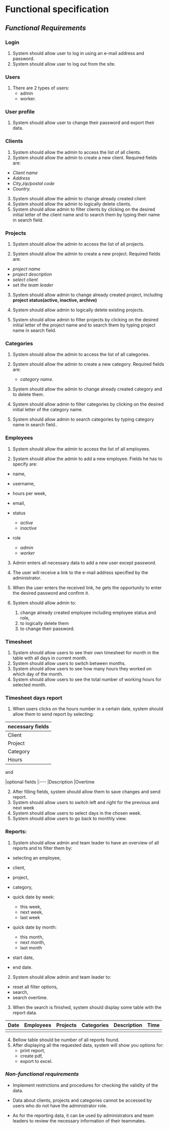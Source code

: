 # Functional specification

## *Functional Requirements*

### Login
1. System should allow user to log in using an e-mail address and password.
2. System should allow user to log out from the site.

### Users
1. There are 2 types of users:
   - admin
   - worker.

### User profile
1. System should allow user to change their password and export their data.


### Clients

1. System should allow the admin to access the list of all clients.
2. System should allow the admin to create a new client. Required fields are:
- *Client name*
- *Address*
- *City,zip/postal code*
- *Country.*

3. System should allow the admin to change already created client
4. System should allow the admin to logically delete clients.
5. System should allow admin to filter clients by clicking on the desired initial letter of the client name and to search them by typing their name in
   search field.


### Projects

1. System should allow the admin to access the list of all projects.

2. System should allow the admin to create a new project. Required fields are:

- *project name*
- *project description*
- *select client*
- *set the team leader*

3. System should allow admin to change already created project, including **project status(active, inactive, archive)** 
4. System should allow admin to logically delete existing projects.

4. System should allow admin to filter projects by clicking on the desired initial letter of the project name and to search them by typing project name in search field.


### Categories

1. System should allow the admin to access the list of all categories.

2. System should allow the admin to create a new category. Required fields are:
    - *category name*.

3. System should allow the admin to change already created category and to delete them.

4. System should allow admin to filter categories by clicking on the desired initial letter of the category name.
5. System should allow admin to search categories by typing category name in search field..


### Employees
1. System should allow the admin to access the list of all employees.

2. System should allow the admin to add a new employee. Fields he has to specify are:

- name,
- username,
- hours per week,
- email,
- status
    - *active*
    - *inactive*

- role
    - *admin*
    - *worker*


3. Admin enters all necessary data to add a new user except password. 
4. The user will receive a link to the e-mail address specified by the administrator.
5. When the user enters the received link, he gets the opportunity to enter the desired password and confirm it.


6. System should allow admin to:
   1. change already created employee including employee status and role,
   2. to logically delete them
   3. to change their password.


### Timesheet
1. System should allow users to see their own timesheet for month in the table with all days in current month.
2. System should allow users to switch between months.
3. System should allow users to see how many hours they worked on which day of the month.
4. System should allow users to see the total number of working hours for selected month.

### Timesheet days report
1. When users clicks on the hours number in a certain date, system should allow them to send report by selecting:

|necessary fields
  |:---
|Client
|Project
|Category
|Hours

and

|optional fields
    |:---
|Description
|Overtime


2. After filling fields, system should allow them to save changes and send report.
3. System should allow users to switch left and right for the previous and next week
4. System should allow users to select days in the chosen week.
5. System should allow users to go back to monthly view.


### Reports:
1. System should allow admin and team leader to have an overview of all reports and to filter them by:

- selecting an employee,
- client,
- project,
- category,
- quick date by week:
    - this week,
    - next week,
    - last week
- quick date by month:
    - this month,
    - next month,
    - last month

- start date,
- end date.

2. System should allow admin and team leader to:
- reset all filter options,
- search,
- search overtime.

3. When the search is finished, system should display some table with the report data.

| Date      | Employees | Projects | Categories | Description | Time |
  |-----------| ----------| ---------| ---------| ---------| ---------|
|     |      |


4. Bellow table should be number of all reports found.
5. After displaying all the requested data, system will show you options for:
   - print report,
   - create pdf,
   - export to excel.

### *Non-functional requirements*

- Implement restrictions and procedures for checking the validity of the data.

- Data about clients, projects and categories cannot be accessed by users who do not have the administrator role.

- As for the reporting data, it can be used by administrators and team leaders to review the necessary information of their teammates.





